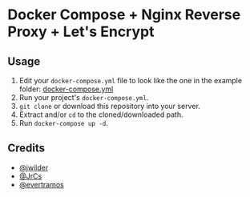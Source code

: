 # Docker Compose + Nginx Reverse Proxy + Let's Encrypt

## Usage

1. Edit your `docker-compose.yml` file to look like the one in the example folder: [docker-compose.yml](examples/django-gunicorn/docker-compose.yml)
2. Run your project's `docker-compose.yml`.
3. `git clone` or download this repository into your server.
4. Extract and/or `cd` to the cloned/downloaded path.
5. Run `docker-compose up -d`.

## Credits

- [@jwilder](https://github.com/jwilder/nginx-proxy)
- [@JrCs](https://github.com/JrCs/docker-letsencrypt-nginx-proxy-companion)
- [@evertramos](https://github.com/evertramos/docker-compose-letsencrypt-nginx-proxy-companion)
